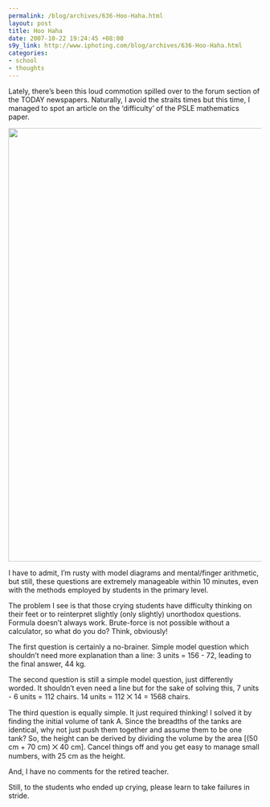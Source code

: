 ```yaml
--- 
permalink: /blog/archives/636-Hoo-Haha.html
layout: post
title: Hoo Haha
date: 2007-10-22 19:24:45 +08:00
s9y_link: http://www.iphoting.com/blog/archives/636-Hoo-Haha.html
categories: 
- school
- thoughts
---
```

<p class="break"><p>Lately, there&#8217;s been this loud commotion spilled over to the forum section of the TODAY newspapers. Naturally, I avoid the straits times but this time, I managed to spot an article on the &#8216;difficulty&#8217; of the PSLE mathematics paper.</p><p class="break"><!-- s9ymdb:79 --><img width='560' height='862' src="http://static-s3.iphoting.com/blog/uploads/School/2007-PSLE-Maths.jpg" alt="" /></p><p class="whiteline">I have to admit, I&#8217;m rusty with model diagrams and mental/finger arithmetic, but still, these questions are extremely manageable within 10 minutes, even with the methods employed by students in the primary level.</p>
</p><p class="whiteline"><p>The problem I see is that those crying students have difficulty thinking on their feet or to reinterpret slightly (only slightly) unorthodox questions. Formula doesn&#8217;t always work. Brute-force is not possible without a calculator, so what do you do? Think, obviously!</p>
</p><p class="whiteline"><p>The first question is certainly a no-brainer. Simple model question which shouldn&#8217;t need more explanation than a line: 3 units = 156 - 72, leading to the final answer, 44 kg.</p>
</p><p class="whiteline"><p>The second question is still a simple model question, just differently worded. It shouldn&#8217;t even need a line but for the sake of solving this, 7 units - 6 units = 112 chairs. 14 units = 112 ⨉ 14 = 1568 chairs.</p>
</p><p class="whiteline"><p>The third question is equally simple. It just required thinking! I solved it by finding the initial volume of tank A. Since the breadths of the tanks are identical, why not just push them together and assume them to be one tank? So, the height can be derived by dividing the volume by the area [(50 cm + 70 cm) ⨉ 40 cm]. Cancel things off and you get easy to manage small numbers, with 25 cm as the height.</p>
</p><p class="whiteline"><p>And, I have no comments for the retired teacher.</p>
</p><p class="break"><p>Still, to the students who ended up crying, please learn to take failures in stride.</p></p>
